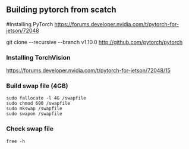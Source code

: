 ## Building pytorch from scatch

#Installing PyTorch 
https://forums.developer.nvidia.com/t/pytorch-for-jetson/72048

git clone --recursive --branch v1.10.0  http://github.com/pytorch/pytorch


### Installing TorchVision 
https://forums.developer.nvidia.com/t/pytorch-for-jetson/72048/15


### Build swap file (4GB)
```
sudo fallocate -l 4G /swapfile
sudo chmod 600 /swapfile
sudo mkswap /swapfile
sudo swapon /swapfile
```

### Check swap file 
```
free -h
```